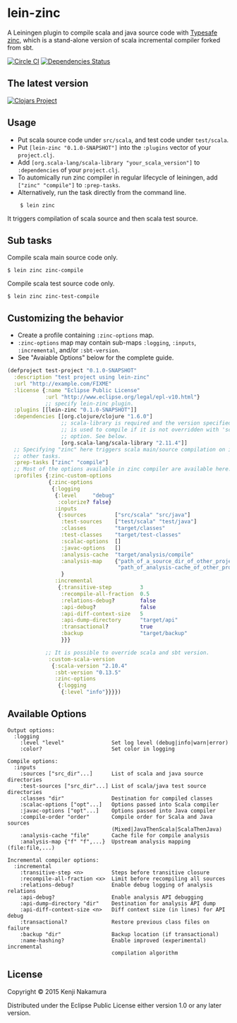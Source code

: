 # lein-zinc

A Leiningen plugin to compile scala and java source code with [Typesafe zinc](https://github.com/typesafehub/zinc), which is a stand-alone version of scala incremental compiler forked from sbt. 

[![Circle CI](https://circleci.com/gh/k2n/lein-zinc.svg?style=svg)](https://circleci.com/gh/k2n/lein-zinc)
[![Dependencies Status](http://jarkeeper.com/k2n/lein-zinc/status.svg)](http://jarkeeper.com/k2n/lein-zinc)

## The latest version

[![Clojars Project](http://clojars.org/lein-zinc/latest-version.svg)](http://clojars.org/lein-zinc)

## Usage

* Put scala source code under `src/scala`, and test code under `test/scala`.
* Put `[lein-zinc "0.1.0-SNAPSHOT"]` into the `:plugins` vector of your
`project.clj`.
* Add `[org.scala-lang/scala-library "your_scala_version"]` to `:dependencies` of your `project.clj`.
* To automically run zinc compiler in regular lifecycle of leiningen, add `["zinc" "compile"]` to `:prep-tasks`. 
* Alternatively, run the task directly from the command line.  

```
    $ lein zinc
```

It triggers compilation of scala source and then scala test source. 

## Sub tasks

Compile scala main source code only. 

    $ lein zinc zinc-compile 

Compile scala test source code only. 

    $ lein zinc zinc-test-compile 


## Customizing the behavior

* Create a profile containing `:zinc-options` map. 
* `:zinc-options` map may contain sub-maps `:logging`, `:inputs`, `:incremental`,
 and/or `:sbt-version`. 
* See "Avaiable Options" below for the complete guide.

```clj
(defproject test-project "0.1.0-SNAPSHOT"
  :description "test project using lein-zinc"
  :url "http://example.com/FIXME"
  :license {:name "Eclipse Public License"
            :url "http://www.eclipse.org/legal/epl-v10.html"}
            ;; specify lein-zinc plugin.
  :plugins [[lein-zinc "0.1.0-SNAPSHOT"]]
  :dependencies [[org.clojure/clojure "1.6.0"]
                 ;; scala-library is required and the version specified here 
                 ;; is used to compile if it is not overridden with 'scala-version'
                 ;; option. See below.
                 [org.scala-lang/scala-library "2.11.4"]]
  ;; Specifying "zinc" here triggers scala main/source compilation on invoking
  ;; other tasks.
  :prep-tasks ["zinc" "compile"]
  ;; Most of the options available in zinc compiler are available here. 
  :profiles {:zinc-custom-options 
             {:zinc-options 
              {:logging 
               {:level     "debug"
                :colorize? false}
               :inputs 
                {:sources         ["src/scala" "src/java"] 
                 :test-sources    ["test/scala" "test/java"]
                 :classes         "target/classes"
                 :test-classes    "target/test-classes"
                 :scalac-options  []
                 :javac-options   []
                 :analysis-cache  "target/analysis/compile"
                 :analysis-map    {"path_of_a_source_dir_of_other_project" 
                                   "path_of_analysis-cache_of_other_project"}
                 }
               :incremental
                {:transitive-step         3
                 :recompile-all-fraction  0.5
                 :relations-debug?        false
                 :api-debug?              false
                 :api-diff-context-size   5
                 :api-dump-directory      "target/api"
                 :transactional?          true
                 :backup                  "target/backup"
                 }}}

            ;; It is possible to override scala and sbt version.
             :custom-scala-version
              {:scala-version "2.10.4"
               :sbt-version "0.13.5"
               :zinc-options 
                {:logging
                 {:level "info"}}}})
```

## Available Options

```
Output options:
  :logging
    :level "level"               Set log level (debug|info|warn|error)
    :color?                      Set color in logging

Compile options:
  :inputs
    :sources ["src_dir"...]      List of scala and java source directories
    :test-sources ["src_dir"...] List of scala/java test source directories   
    :classes "dir"               Destination for compiled classes
    :scalac-options ["opt"...]   Options passed into Scala compiler
    :javac-options ["opt"...]    Options passed into Java compiler
    :compile-order "order"       Compile order for Scala and Java sources
                                 (Mixed|JavaThenScala|ScalaThenJava)
    :analysis-cache "file"       Cache file for compile analysis
    :analysis-map {"f" "f",...}  Upstream analysis mapping (file:file,...)

Incremental compiler options:
  :incremental
    :transitive-step <n>         Steps before transitive closure
    :recompile-all-fraction <x>  Limit before recompiling all sources
    :relations-debug?            Enable debug logging of analysis relations
    :api-debug?                  Enable analysis API debugging
    :api-dump-directory "dir"    Destination for analysis API dump
    :api-diff-context-size <n>   Diff context size (in lines) for API debug
    :transactional?              Restore previous class files on failure
    :backup "dir"                Backup location (if transactional)
    :name-hashing?               Enable improved (experimental) incremental 
                                 compilation algorithm
```

## License

Copyright © 2015 Kenji Nakamura

Distributed under the Eclipse Public License either version 1.0 or any later version.
